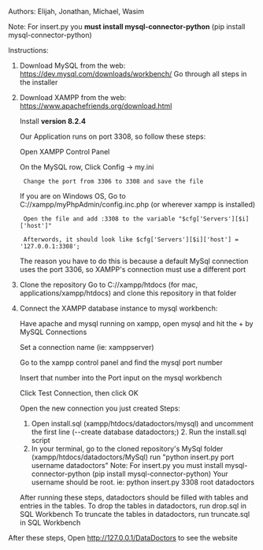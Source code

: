 ﻿Authors: 
Elijah, Jonathan, Michael, Wasim

Note: For insert.py you **must install mysql-connector-python** (pip install mysql-connector-python)

Instructions:
1. Download MySQL from the web: https://dev.mysql.com/downloads/workbench/
    Go through all steps in the installer
   
2. Download XAMPP from the web: https://www.apachefriends.org/download.html

   Install **version 8.2.4**

   Our Application runs on port 3308, so follow these steps:

   	Open XAMPP Control Panel

   	On the MySQL row, Click Config -> my.ini

   		Change the port from 3306 to 3308 and save the file

   	If you are on Windows OS, Go to C://xampp/myPhpAdmin/config.inc.php (or wherever xampp is installed)

   		Open the file and add :3308 to the variable "$cfg['Servers'][$i]['host']"

   		Afterwords, it should look like $cfg['Servers'][$i]['host'] = '127.0.0.1:3308';

   The reason you have to do this is because a default MySql connection uses the port 3306, so XAMPP's connection must use a different port

3. Clone the repository
    Go to C://xampp/htdocs (for mac, applications/xampp/htdocs) and clone this repository in that folder

4. Connect the XAMPP database instance to mysql workbench:

   Have apache and mysql running on xampp, open mysql and hit the + by MySQL Connections

   Set a connection name (ie: xamppserver)

   Go to the xampp control panel and find the mysql port number

   Insert that number into the Port input on the mysql workbench

   Click Test Connection, then click OK

    Open the new connection you just created
    Steps:
	1. Open install.sql (xampp/htdocs/datadoctors/mysql) and uncomment the first line (--create database datadoctors;)
        2. Run the install.sql script 
	3. In your terminal, go to the cloned repository's MySql folder (xampp/htdocs/datadoctors/MySql)
    		run "python insert.py port username datadoctors"
 		Note: For insert.py you must install mysql-connector-python (pip install mysql-connector-python)
  		      Your username should be root. ie: python insert.py 3308 root datadoctors

    After running these steps, datadoctors should be filled with tables and entries in the tables.
    To drop the tables in datadoctors, run drop.sql in SQL Workbench
    To truncate the tables in datadoctors, run truncate.sql in SQL Workbench


After these steps, Open http://127.0.0.1/DataDoctors to see the website
